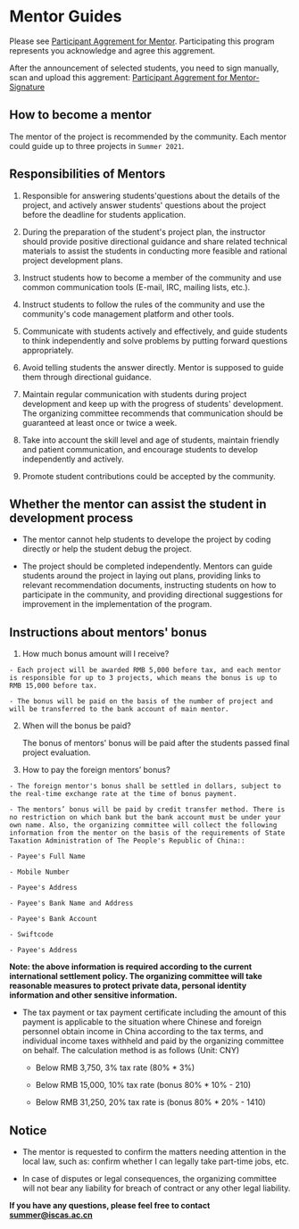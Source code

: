 # Mentor Guides

Please see [Participant Aggrement for Mentor](./assets/Participant-Aggrement-for-Mentor.txt). Participating this program represents you acknowledge and agree this aggrement.

After the announcement of selected students, you need to sign manually, scan and upload this aggrement: [Participant Aggrement for Mentor-Signature](./assets/SIGNATURE-MENTOR-PARTICIPANT-AGREEMENT.pdf)

## How to become a mentor

  The mentor of the project is recommended by the community. Each mentor could guide up to three projects in `Summer 2021`.

## Responsibilities of Mentors

  1. Responsible for answering students'questions about the details of the project, and actively answer students' questions about the project before the deadline for students application.

  2. During the preparation of the student's project plan, the instructor should provide positive directional guidance and share related technical materials to assist the students in conducting more feasible and rational project development plans.

  3. Instruct students how to become a member of the community and use common communication tools (E-mail, IRC, mailing lists, etc.).

  4. Instruct students to follow the rules of the community and use the community's code management platform and other tools.

  5. Communicate with students actively and effectively, and guide students to think independently and solve problems by putting forward questions appropriately.

  6. Avoid telling students the answer directly. Mentor is supposed to guide them through directional guidance.

  7. Maintain regular communication with students during project development and keep up with the progress of students' development. The organizing committee recommends that communication should be guaranteed at least once or twice a week.

  8. Take into account the skill level and age of students, maintain friendly and patient communication, and encourage students to develop independently and actively.

  9. Promote student contributions could be accepted by the community.

## Whether the mentor can assist the student in development process

  - The mentor cannot help students to develope the project by coding directly or help the student debug the project. 
  
  - The project should be completed independently. Mentors can guide students around the project in laying out plans, providing links to relevant recommendation documents, instructing students on how to participate in the community, and providing directional suggestions for improvement in the implementation of the program.

## Instructions about mentors' bonus

  1. How much bonus amount will I receive?

    - Each project will be awarded RMB 5,000 before tax, and each mentor is responsible for up to 3 projects, which means the bonus is up to RMB 15,000 before tax.
    
    - The bonus will be paid on the basis of the number of project and will be transferred to the bank account of main mentor.

  2. When will the bonus be paid?

      The bonus of mentors' bonus will be paid after the students passed final project evaluation. 

  3. How to pay the foreign mentors’ bonus?

    - The foreign mentor's bonus shall be settled in dollars, subject to the real-time exchange rate at the time of bonus payment.

    - The mentors’ bonus will be paid by credit transfer method. There is no restriction on which bank but the bank account must be under your own name. Also, the organizing committee will collect the following information from the mentor on the basis of the requirements of State Taxation Administration of The People's Republic of China::

    - Payee's Full Name
   
    - Mobile Number

    - Payee's Address

    - Payee's Bank Name and Address

    - Payee's Bank Account

    - Swiftcode

    - Payee's Address
    
    
  **Note: the above information is required according to the current international settlement policy. The organizing committee will take reasonable measures to protect private data, personal identity information and other sensitive information.**

  - The tax payment or tax payment certificate including the amount of this payment is applicable to the situation where Chinese and foreign personnel obtain income in China according to the tax terms, and individual income taxes withheld and paid by the organizing committee on behalf. The calculation method is as follows (Unit: CNY)

    - Below RMB 3,750, 3% tax rate (80% * 3%)

    - Below RMB 15,000, 10% tax rate (bonus 80% * 10% - 210)

    - Below RMB 31,250, 20% tax rate is (bonus 80% * 20% - 1410)

## Notice

  - The mentor is requested to confirm the matters needing attention in the local law, such as: confirm whether I can legally take part-time jobs, etc. 

  - In case of disputes or legal consequences, the organizing committee will not bear any liability for breach of contract or any other legal liability.

**If you have any questions, please feel free to contact summer@iscas.ac.cn**
